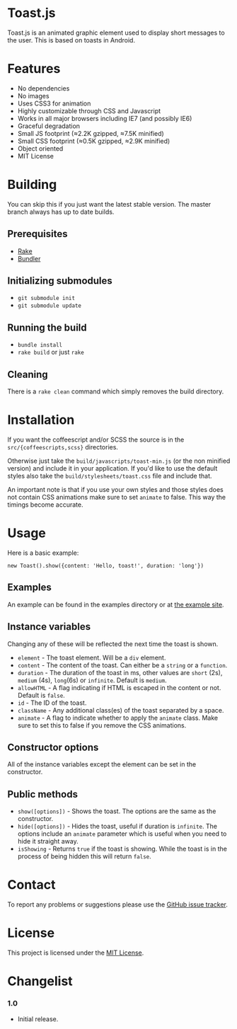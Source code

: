 Toast.js
========
Toast.js is an animated graphic element used to display short messages to the user.
This is based on toasts in Android.

Features
========
* No dependencies
* No images
* Uses CSS3 for animation
* Highly customizable through CSS and Javascript
* Works in all major browsers including IE7 (and possibly IE6)
* Graceful degradation
* Small JS footprint (≈2.2K gzipped, ≈7.5K minified)
* Small CSS footprint (≈0.5K gzipped, ≈2.9K minified)
* Object oriented
* MIT License

Building
========
You can skip this if you just want the latest stable version.
The master branch always has up to date builds.

Prerequisites
-------------
* [Rake](http://rake.rubyforge.org/)
* [Bundler](http://gembundler.com/)

Initializing submodules
-----------------------
 - `git submodule init`
 - `git submodule update`

Running the build
-----------------
- `bundle install`
- `rake build` or just `rake`

Cleaning
--------
There is a `rake clean` command which simply removes the build directory.

Installation
============
If you want the coffeescript and/or SCSS the source is in the `src/{coffeescripts,scss}` directories.

Otherwise just take the `build/javascripts/toast-min.js` (or the non minified version) and include it in your application.
If you'd like to use the default styles also take the `build/stylesheets/toast.css` file and include that.

An important note is that if you use your own styles and those styles does not contain CSS animations make sure to set `animate` to false. This way the timings become accurate.

Usage
=====
Here is a basic example:

    new Toast().show({content: 'Hello, toast!', duration: 'long'})

Examples
--------
An example can be found in the examples directory or at [the example site](http://wrapp.github.com/toast.js).


Instance variables
------------------
Changing any of these will be reflected the next time the toast is shown.

* `element` - The toast element. Will be a `div` element.
* `content` - The content of the toast. Can either be a `string` or a `function`.
* `duration` - The duration of the toast in ms, other values are `short` (2s), `medium` (4s), `long`(6s) or `infinite`. Default is `medium`.
* `allowHTML` - A flag indicating if HTML is escaped in the content or not. Default is `false`.
* `id` - The ID of the toast.
* `className` - Any additional class(es) of the toast separated by a space.
* `animate` - A flag to indicate whether to apply the `animate` class. Make sure to set this to false if you remove the CSS animations.

Constructor options
-------------------
All of the instance variables except the element can be set in the constructor.

Public methods
--------------
* `show([options])` - Shows the toast. The options are the same as the constructor.
* `hide([options])` - Hides the toast, useful if duration is `infinite`. The options include an `animate` parameter which is useful when you need to hide it straight away.
* `isShowing` - Returns `true` if the toast is showing. While the toast is in the process of being hidden this will return `false`.

Contact
=======
To report any problems or suggestions please use the [GitHub issue tracker](https://github.com/wrapp/toast.js/issues).

License
=======
This project is licensed under the [MIT License](http://en.wikipedia.org/wiki/MIT_License).

Changelist
==========
### 1.0
* Initial release.
